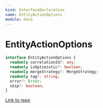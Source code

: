 ```yaml
---
kind: InterfaceDeclaration
name: EntityActionOptions
module: data
---
```


# EntityActionOptions

```ts
interface EntityActionOptions {
  readonly correlationId?: any;
  readonly isOptimistic?: boolean;
  readonly mergeStrategy?: MergeStrategy;
  readonly tag?: string;
  error?: Error;
  skip?: boolean;
}
```

[Link to repo](https://github.com/ngrx/platform/blob/master/modules/data/src/actions/entity-action.ts#L13-L37)
